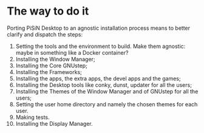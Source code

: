 # The way to do it
Porting PiSiN Desktop to an agnostic installation process means to better clarify and dispatch the steps:
1) Setting the tools and the environment to build. Make them agnostic: maybe in something like a Docker container?
2) Installing the Window Manager;
3) Installing the Core GNUstep;
4) Installing the Frameworks;
5) Installing the apps, the extra apps, the devel apps and the games;
5) Installing the Desktop tools like conky, dunst, updater for all the users;
6) Installing the Themes of the Window Manager and of GNUstep for all the users;
7) Setting the user home directory and namely the chosen themes for each user.
8) Making tests.
9) Installing the Display Manager.
